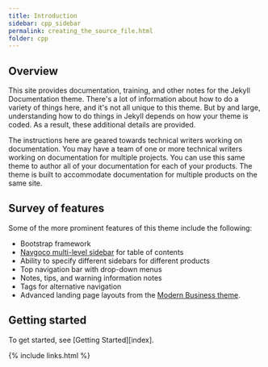```yaml
---
title: Introduction
sidebar: cpp_sidebar
permalink: creating_the_source_file.html
folder: cpp
---
```


## Overview

This site provides documentation, training, and other notes for the Jekyll Documentation theme. There's a lot of information about how to do a variety of things here, and it's not all unique to this theme. But by and large, understanding how to do things in Jekyll depends on how your theme is coded. As a result, these additional details are provided.

The instructions here are geared towards technical writers working on documentation. You may have a team of one or more technical writers working on documentation for multiple projects. You can use this same theme to author all of your documentation for each of your products. The theme is built to accommodate documentation for multiple products on the same site.

## Survey of features

Some of the more prominent features of this theme include the following:

* Bootstrap framework
* [Navgoco multi-level sidebar](http://www.komposta.net/article/navgoco) for table of contents
* Ability to specify different sidebars for different products
* Top navigation bar with drop-down menus
* Notes, tips, and warning information notes
* Tags for alternative navigation
* Advanced landing page layouts from the [Modern Business theme](http://startbootstrap.com/template-overviews/modern-business/).

## Getting started

To get started, see [Getting Started][index].

{% include links.html %}
